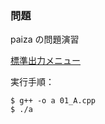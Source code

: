 ### 問題

paiza の問題演習

[標準出力メニュー]([https://paiza.jp/works/mondai/stdout_primer/problem_index?language_uid=c-plus-plus "paiza mondai")

実行手順：

```
$ g++ -o a 01_A.cpp
$ ./a
```
